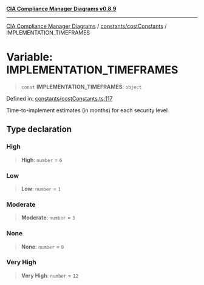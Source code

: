 [**CIA Compliance Manager Diagrams v0.8.9**](../../../README.md)

***

[CIA Compliance Manager Diagrams](../../../modules.md) / [constants/costConstants](../README.md) / IMPLEMENTATION\_TIMEFRAMES

# Variable: IMPLEMENTATION\_TIMEFRAMES

> `const` **IMPLEMENTATION\_TIMEFRAMES**: `object`

Defined in: [constants/costConstants.ts:117](https://github.com/Hack23/cia-compliance-manager/blob/e1ae27dd41c4ccea8a13cdec993022242a97dce3/src/constants/costConstants.ts#L117)

Time-to-implement estimates (in months) for each security level

## Type declaration

### High

> **High**: `number` = `6`

### Low

> **Low**: `number` = `1`

### Moderate

> **Moderate**: `number` = `3`

### None

> **None**: `number` = `0`

### Very High

> **Very High**: `number` = `12`
